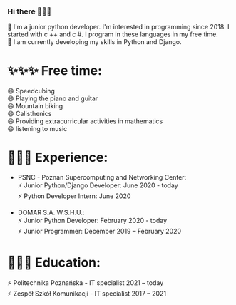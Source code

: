 ### Hi there 👋👋👋

🔭 I'm a junior python developer. I'm interested in programming since 2018. I started with c ++ and c #. I program in these languages in my free time.  
🌱 I am currently developing my skills in Python and Django.

# ✨✨✨ Free time:

😄  Speedcubing  
😄  Playing the piano and guitar  
😄  Mountain biking  
😄  Calisthenics  
😄  Providing extracurricular activities in mathematics  
😄  listening to music  


# 👔👔👔 Experience:


- PSNC - Poznan Supercomputing and Networking Center:  
⚡ Junior Python/Django Developer: June 2020 - today  
⚡ Python Developer Intern: June 2020  

- DOMAR S.A. W.S.H.U.:  
⚡ Junior Python Developer: February 2020 - today  
⚡ Junior Programmer: December 2019 – February 2020  


# 🏫🏫🏫 Education:

⚡ Politechnika Poznańska - IT specialist 2021 – today  
⚡ Zespół Szkół Komunikacji - IT specialist 2017 – 2021  


<!--
**JakubLem/JakubLem** is a ✨ _special_ ✨ repository because its `README.md` (this file) appears on your GitHub profile.

Here are some ideas to get you started:

- 🔭 I’m currently working on ...
- 🌱 I’m currently learning ...
- 👯 I’m looking to collaborate on ...
- 🤔 I’m looking for help with ...
- 💬 Ask me about ...
- 📫 How to reach me: ...
- 😄 Pronouns: ...
- ⚡ Fun fact: ...
-->

